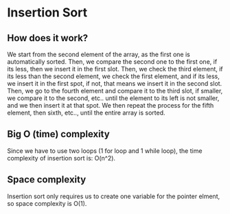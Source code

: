 # Insertion Sort

## How does it work?

We start from the second element of the array, as the first one is automatically sorted. Then, we compare the second one to the first one, if its less, then we insert it in the first slot. Then, we check the third element, if its less than the second element, we check the first element, and if its less, we insert it in the first spot, if not, that means we insert it in the second slot. Then, we go to the fourth element and compare it to the third slot, if smaller, we compare it to the second, etc.. until the element to its left is not smaller, and we then insert it at that spot. We then repeat the process for the fifth element, then sixth, etc.., until the entire array is sorted.

## Big O (time) complexity

Since we have to use two loops (1 for loop and 1 while loop), the time complexity of insertion sort is: O(n^2).

## Space complexity

Insertion sort only requires us to create one variable for the pointer elment, so space complexity is O(1).
